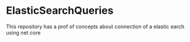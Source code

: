 # ElasticSearchQueries
This repository has a prof of concepts about connection of a elastic earch using net core
